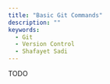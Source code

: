 ```yaml
---
title: "Basic Git Commands"
description: ""
keywords:
  - Git
  - Version Control
  - Shafayet Sadi
---
```


TODO
